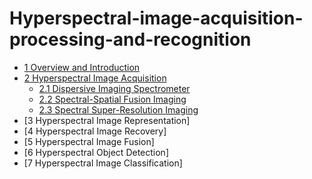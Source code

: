 # Hyperspectral-image-acquisition-processing-and-recognition

- [1 Overview and Introduction](#python)
- [2 Hyperspectral Image Acquisition](#python)
  - [2.1 Dispersive Imaging Spectrometer](#python)
  - [2.2 Spectral-Spatial Fusion Imaging](www.baidu.com)
  - [2.3 Spectral Super-Resolution Imaging](www.baidu.com)
- [3 Hyperspectral Image Representation]
- [4 Hyperspectral Image Recovery]
- [5 Hyperspectral Image Fusion]
- [6 Hyperspectral Object Detection]
- [7 Hyperspectral Image Classification]
